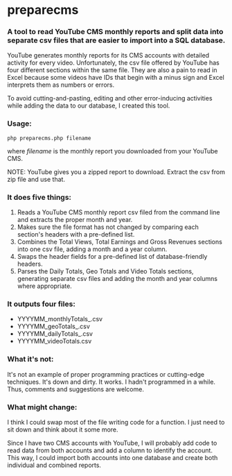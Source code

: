 preparecms
==========

### A tool to read YouTube CMS monthly reports and split data into separate csv files that are easier to import into a SQL database.

YouTube generates monthly reports for its CMS accounts with detailed activity for every video. Unfortunately, the csv file offered by YouTube has four different sections within the same file. They are also a pain to read in Excel because some videos have IDs that begin with a minus sign and Excel interprets them as numbers or errors.

To avoid cutting-and-pasting, editing and other error-inducing activities while adding the data to our database, I created this tool.

### Usage:

`
php preparecms.php filename
`

where *filename* is the monthly report you downloaded from your YouTube CMS.

NOTE: YouTube gives you a zipped report to download. Extract the csv from zip file and use that.

### It does five things:

1. Reads a YouTube CMS monthly report csv filed from the command line and extracts the proper month and year.
2. Makes sure the file format has not changed by comparing each section's headers with a pre-defined list.
3. Combines the Total Views, Total Earnings and Gross Revenues sections into one csv file, adding a month and a year column.
4. Swaps the header fields for a pre-defined list of database-friendly headers.
5. Parses the Daily Totals, Geo Totals and Video Totals sections, generating separate csv files and adding the month and year columns where appropriate.

### It outputs four files:

* YYYYMM_monthlyTotals_.csv
* YYYYMM_geoTotals_.csv
* YYYYMM_dailyTotals_.csv
* YYYYMM_videoTotals.csv

### What it's not:

It's not an example of proper programming practices or cutting-edge techniques. It's down and dirty. It works. I hadn't programmed in a while. Thus, comments and suggestions are welcome.

### What might change:

I think I could swap most of the file writing code for a function. I just need to sit down and think about it some more.

Since I have two CMS accounts with YouTube, I will probably add code to read data from both accounts and add a column to identify the account. This way, I could import both accounts into one database and create both individual and combined reports.